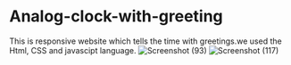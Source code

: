 # Analog-clock-with-greeting
This is responsive website which tells the time with greetings.we used the Html, CSS and javascipt language.
![Screenshot (93)](https://user-images.githubusercontent.com/112501593/208462784-b0c29219-9bc6-4fa6-ab3a-2a0974f60986.png)
![Screenshot (117)](https://user-images.githubusercontent.com/112501593/208462972-6865cfec-df3f-49d2-8e04-c69b631e90bc.png)
